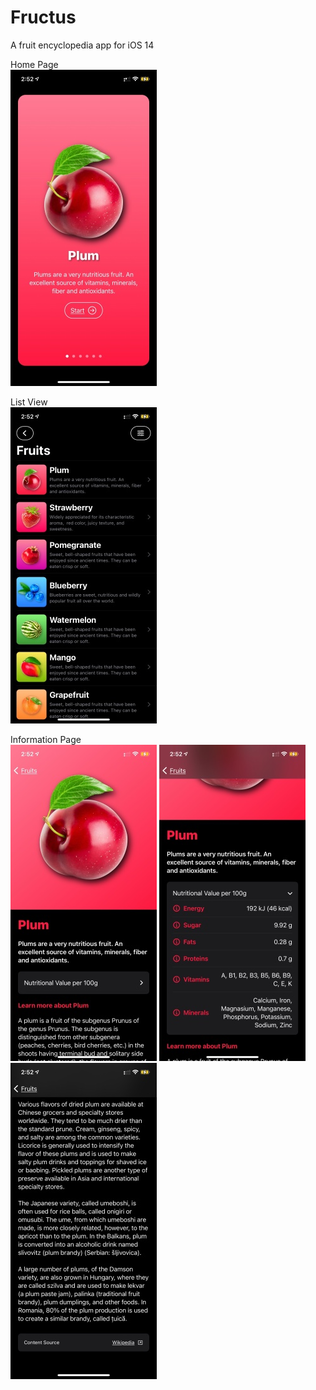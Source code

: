 # Fructus
A fruit encyclopedia app for iOS 14

Home Page\
![image](https://github.com/blackhawk005/Fructus/blob/main/images%20and%20videos/LaunchPage.jpg)

List View\
![image](https://github.com/blackhawk005/Fructus/blob/main/images%20and%20videos/ListView.jpg)

Information Page\
![image](https://github.com/blackhawk005/Fructus/blob/main/images%20and%20videos/InformationPage(1).jpg) ![image](https://github.com/blackhawk005/Fructus/blob/main/images%20and%20videos/InformationPage(2).jpg) ![image](https://github.com/blackhawk005/Fructus/blob/main/images%20and%20videos/InformationPage(3).jpg)
